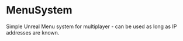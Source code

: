 # MenuSystem
Simple Unreal Menu system for multiplayer - can be used as long as IP addresses are known.
